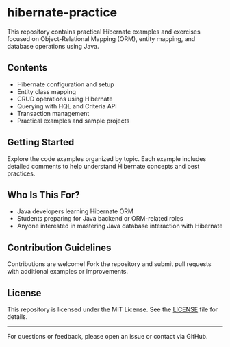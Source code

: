 # hibernate-practice

This repository contains practical Hibernate examples and exercises focused on Object-Relational Mapping (ORM), entity mapping, and database operations using Java.

## Contents

- Hibernate configuration and setup
- Entity class mapping
- CRUD operations using Hibernate
- Querying with HQL and Criteria API
- Transaction management
- Practical examples and sample projects

## Getting Started

Explore the code examples organized by topic. Each example includes detailed comments to help understand Hibernate concepts and best practices.

## Who Is This For?

- Java developers learning Hibernate ORM
- Students preparing for Java backend or ORM-related roles
- Anyone interested in mastering Java database interaction with Hibernate

## Contribution Guidelines

Contributions are welcome! Fork the repository and submit pull requests with additional examples or improvements.

## License

This repository is licensed under the MIT License. See the [LICENSE](LICENSE) file for details.

---

For questions or feedback, please open an issue or contact via GitHub.

